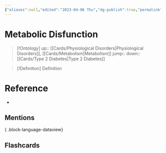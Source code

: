 ```yaml
---
{"aliases":null,"edited":"2023-04-06 Thu","dg-publish":true,"permalink":"/cards/metabolic-disfunction/","dgPassFrontmatter":true}
---
```


# Metabolic Disfunction

> [!Ontology]
> up:: [[Cards/Physiological Disorders\|Physiological Disorders]], [[Cards/Metabolism\|Metabolism]]
> jump::
> down:: [[Cards/Type 2 Diabetes\|Type 2 Diabetes]]

> [!Definition] Definition

# Reference

- 

## Mentions


{ .block-language-dataview}

## Flashcards